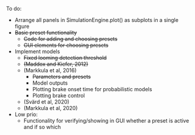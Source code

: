 To do:
* Arrange all panels in SimulationEngine.plot() as subplots in a single figure
* ~~Basic preset functionality~~
    * ~~Code for adding and choosing presets~~
    * ~~GUI elements for choosing presets~~
* Implement models
    * ~~Fixed looming detection threshold~~
    * ~~(Maddox and Kiefer, 2012)~~
    * (Markkula et al, 2016)
        * ~~Parameters and presets~~
        * Model outputs
        * Plotting brake onset time for probabilistic models
        * Plotting brake control
    * (Svärd et al, 2020)
    * (Markkula et al, 2020)
* Low prio: 
    * Functionality for verifying/showing in GUI whether a preset is active and if so which
